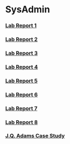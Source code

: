 # SysAdmin

<h3> <a href="https://github.com/jtylerzamecnik/SysAdmin/blob/master/Lab1"> Lab Report 1 </a> </h3>

<h3> <a href="https://github.com/jtylerzamecnik/SysAdmin/blob/master/Lab%202/Lab%20Report%202.docx"> Lab Report 2 </a>
</h3>
<h3> <a href="https://github.com/jtylerzamecnik/SysAdmin/tree/master/Lab%203"> Lab Report 3 </a>
</h3>
<h3> <a href="https://github.com/jtylerzamecnik/SysAdmin/tree/master/Lab%204"> Lab Report 4 </a>
</h3>
<h3> <a href="https://github.com/jtylerzamecnik/SysAdmin/tree/master/Lab%205"> Lab Report 5 </a>
</h3>
<h3> <a href="https://github.com/jtylerzamecnik/SysAdmin/tree/master/Lab%206"> Lab Report 6 </a>
</h3>
<h3> <a href="https://github.com/jtylerzamecnik/SysAdmin/tree/master/Lab%207"> Lab Report 7 </a>
</h3>
<h3> <a href="https://github.com/jtylerzamecnik/SysAdmin/tree/master/Lab%208"> Lab Report 8 </a>
</h3>
<h3> <a href="https://github.com/jtylerzamecnik/SysAdmin/tree/master/JQ%20Adams"> J.Q. Adams Case Study </a>
</h3>
